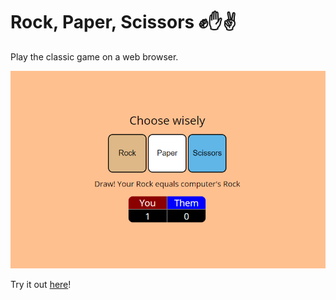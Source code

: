 # Rock, Paper, Scissors :fist::hand::v:
Play the classic game on a web browser.

![screenshot](images/rock-paper-scissors.png)

Try it out [here](https://ychong032.github.io/rock-paper-scissors)!
